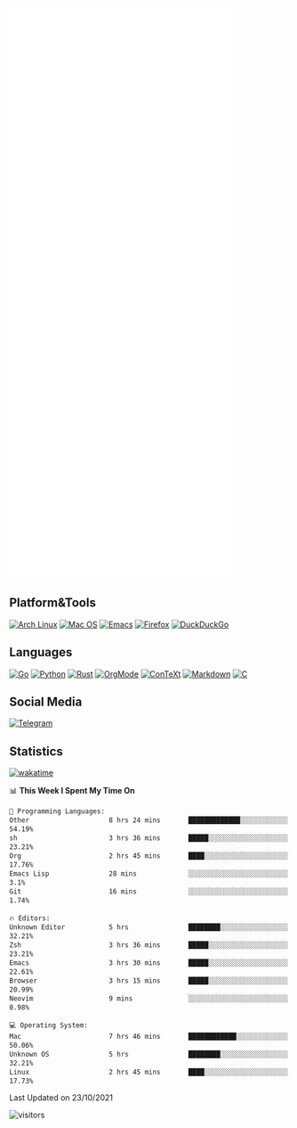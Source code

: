 ![Metrics](https://github.com/SteamedFish/SteamedFish/blob/master/github-metrics.svg)

## Platform&Tools

[![Arch Linux](https://img.shields.io/badge/ArchLinux-1793D1?logo=arch-linux&logoColor=fff&style=flat-square)](https://archlinux.org/)
[![Mac OS](https://img.shields.io/badge/MacOS-000000?style=flat-square&logo=macos&logoColor=F0F0F0)](https://www.apple.com/macos/)
[![Emacs](https://img.shields.io/badge/Emacs-%237F5AB6.svg?&style=flat-square&logo=gnu-emacs&logoColor=white)](https://www.gnu.org/software/emacs/)
[![Firefox](https://img.shields.io/badge/Firefox-FF7139?style=flat-square&logo=Firefox-Browser&logoColor=white)](https://firefox.com/)
[![DuckDuckGo](https://img.shields.io/badge/DuckDuckGo-DE5833?style=flat-square&logo=DuckDuckGo&logoColor=white)](https://duckduckgo.com/)

## Languages

[![Go](https://img.shields.io/badge/Golang-%2300ADD8.svg?style=flat-square&logo=go&logoColor=white)](https://golang.org/)
[![Python](https://img.shields.io/badge/Python-3670A0?style=flat-square&logo=python&logoColor=ffdd54)](https://www.python.org/)
[![Rust](https://img.shields.io/badge/Rust-%23000000.svg?style=flat-square&logo=rust&logoColor=white)](https://www.rust-lang.org/)
[![OrgMode](https://img.shields.io/badge/OrgMode-%23000000.svg?style=flat-square&logo=org&logoColor=white)](https://orgmode.org/)
[![ConTeXt](https://img.shields.io/badge/ConTeXt-%23008080.svg?style=flat-square&logo=latex&logoColor=white)](https://contextgarden.net/)
[![Markdown](https://img.shields.io/badge/MarkDown-%23000000.svg?style=flat-square&logo=markdown&logoColor=white)](https://daringfireball.net/projects/markdown/)
[![C](https://img.shields.io/badge/C-%2300599C.svg?style=flat-square&logo=c&logoColor=white)](https://www.iso.org/standard/74528.html)

## Social Media

[![Telegram](https://img.shields.io/badge/SteamedFish-2CA5E0?style=social&logo=telegram&logoColor=white)](https://t.me/SteamedFish)

## Statistics
[![wakatime](https://wakatime.com/badge/user/168280d6-fcf2-4b4f-ad3a-dc4612f35b38.svg)](https://wakatime.com/@168280d6-fcf2-4b4f-ad3a-dc4612f35b38)

<!--START_SECTION:waka-->
📊 **This Week I Spent My Time On** 

```text
💬 Programming Languages: 
Other                    8 hrs 24 mins       █████████████░░░░░░░░░░░░   54.19% 
sh                       3 hrs 36 mins       █████░░░░░░░░░░░░░░░░░░░░   23.21% 
Org                      2 hrs 45 mins       ████░░░░░░░░░░░░░░░░░░░░░   17.76% 
Emacs Lisp               28 mins             ░░░░░░░░░░░░░░░░░░░░░░░░░   3.1% 
Git                      16 mins             ░░░░░░░░░░░░░░░░░░░░░░░░░   1.74%

🔥 Editors: 
Unknown Editor           5 hrs               ████████░░░░░░░░░░░░░░░░░   32.21% 
Zsh                      3 hrs 36 mins       █████░░░░░░░░░░░░░░░░░░░░   23.21% 
Emacs                    3 hrs 30 mins       █████░░░░░░░░░░░░░░░░░░░░   22.61% 
Browser                  3 hrs 15 mins       █████░░░░░░░░░░░░░░░░░░░░   20.99% 
Neovim                   9 mins              ░░░░░░░░░░░░░░░░░░░░░░░░░   0.98%

💻 Operating System: 
Mac                      7 hrs 46 mins       ████████████░░░░░░░░░░░░░   50.06% 
Unknown OS               5 hrs               ████████░░░░░░░░░░░░░░░░░   32.21% 
Linux                    2 hrs 45 mins       ████░░░░░░░░░░░░░░░░░░░░░   17.73%

```


 Last Updated on 23/10/2021
<!--END_SECTION:waka-->

![visitors](https://visitor-badge.laobi.icu/badge?page_id=SteamedFish.SteamedFish)
